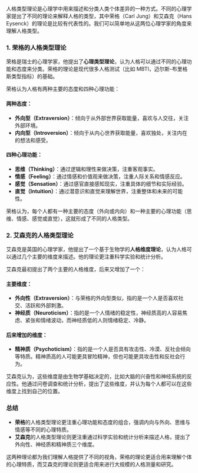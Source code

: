 人格类型理论是心理学中用来描述和分类人类个体差异的一种方式。不同的心理学家提出了不同的理论来解释人格的类型，其中荣格（Carl Jung）和艾森克（Hans Eysenck）的理论是比较有代表性的。我们可以简单地从这两位心理学家的角度来理解人格类型。

### 1. 荣格的人格类型理论

荣格是瑞士的心理学家，他提出了**心理类型理论**，认为人格可以通过不同的心理功能和态度来分类。荣格的理论是现代很多人格测试（比如 MBTI，迈尔斯-布里格斯类型指标）的基础。

荣格认为人格有两种主要的态度和四种心理功能：

#### 两种态度：

- **外向型（Extraversion）**：倾向于从外部世界获取能量，喜欢与人交往，关注外部环境。
- **内向型（Introversion）**：倾向于从内心世界获取能量，喜欢独处，关注内在的想法和感受。

#### 四种心理功能：

- **思维（Thinking）**：通过逻辑和理性来做决策，注重客观事实。
- **情感（Feeling）**：通过情感和价值观来做决策，注重人际关系和情感反应。
- **感觉（Sensation）**：通过感官直接感知现实，注重具体的细节和实际经验。
- **直觉（Intuition）**：通过潜意识和直觉来理解世界，注重整体和未来的可能性。

荣格认为，每个人都有一种主要的态度（外向或内向）和一种主要的心理功能（思维、情感、感觉或直觉），这就形成了不同的人格类型。

### 2. 艾森克的人格类型理论

艾森克是英国的心理学家，他提出了一个基于生物学的**人格维度理论**，认为人格可以通过几个主要的维度来描述。他的理论更注重科学实验和统计分析。

艾森克最初提出了两个主要的人格维度，后来又增加了一个：

#### 主要维度：

- **外向性（Extraversion）**：与荣格的外向型类似，指的是一个人是否喜欢社交、活跃和外部刺激。
- **神经质（Neuroticism）**：指的是一个人情绪的稳定性，神经质高的人容易焦虑、紧张和情绪波动，而神经质低的人则情绪稳定、冷静。

#### 后来增加的维度：

- **精神质（Psychoticism）**：指的是一个人是否具有攻击性、冷漠、反社会倾向等特质。精神质高的人可能更具冒险精神，但也可能更具攻击性和反社会行为。

艾森克认为，这些维度是由生物学基础决定的，比如大脑的兴奋性和神经系统的反应性。他通过问卷调查和统计分析，提出了这些维度，并认为每个人都可以在这些维度上找到自己的位置。

### 总结

- **荣格**的人格类型理论更注重心理功能和态度的组合，强调内向与外向、思维与情感等不同的心理特质。
- **艾森克**的人格类型理论则更注重通过科学实验和统计分析来描述人格，提出了外向性、神经质和精神质三个维度。

这两种理论都为我们理解人格提供了不同的视角，荣格的理论更适合用来理解个体的心理特质，而艾森克的理论则更适合用来进行大规模的人格测量和研究。
